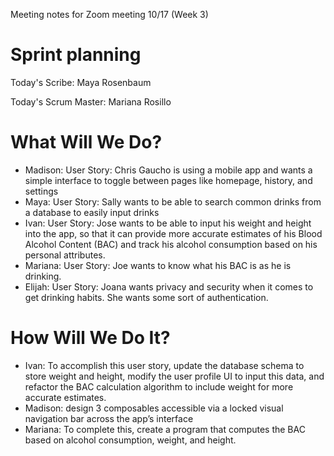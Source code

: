 Meeting notes for Zoom meeting 10/17 (Week 3)

# Sprint planning

Today's Scribe: Maya Rosenbaum

Today's Scrum Master: Mariana Rosillo

# What Will We Do?
* Madison: User Story: Chris Gaucho is using a mobile app and wants a simple interface to toggle between pages like homepage, history, and settings
* Maya: User Story: Sally wants to be able to search common drinks from a database to easily input drinks
* Ivan: User Story: Jose wants to be able to input his weight and height into the app, so that it can provide more accurate estimates of his Blood Alcohol Content (BAC) and track his alcohol consumption based on his personal attributes.
* Mariana: User Story: Joe wants to know what his BAC is as he is drinking.
* Elijah: User Story: Joana wants privacy and security when it comes to get drinking habits. She wants some sort of authentication.

# How Will We Do It?
* Ivan: To accomplish this user story, update the database schema to store weight and height, modify the user profile UI to input this data, and refactor the BAC calculation algorithm to include weight for more accurate estimates.
* Madison: design 3 composables accessible via a locked visual navigation bar across the app’s interface
* Mariana: To complete this, create a program that computes the BAC based on alcohol consumption, weight, and height. 
